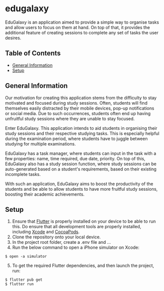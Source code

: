 # edugalaxy

EduGalaxy is an application aimed to provide a simple way to organise tasks and allow users to focus on them at hand. On top of that, it provides the additional feature of creating sessions to complete any set of tasks the user desires.

## Table of Contents

- [General Information](#general-information)
- [Setup](#setup)

## General Information

Our motivation for creating this application stems from the difficulty to stay motivated and focused during study sessions. Often, students will find themselves easily distracted by their mobile devices, pop-up notifications or social media. Due to such occurrences, students often end up having unfruitful study sessions where they are unable to stay focused.

Enter EduGalaxy. This application intends to aid students in organising their study sessions and their respective studying tasks. This is especially helpful during the examination period, where students have to juggle between studying for multiple examinations.

EduGalaxy has a task manager, where students can input in the task with a few properties: name, time required, due date, priority. On top of this, EduGalaxy also has a study session function, where study sessions can be auto-generated based on a student's requirements, based on their existing incomplete tasks.

With such an application, EduGalaxy aims to boost the productivity of the students and be able to allow students to have more fruitful study sessions, boosting their academic achievements.

## Setup

1. Ensure that [Flutter](https://docs.flutter.dev/get-started/install) is properly installed on your device to be able to run this. Do ensure that all development tools are properly installed, including [Xcode](https://developer.apple.com/xcode/) and [CocoaPods](https://cocoapods.org/).
2. Clone the repository onto your local device.
3. In the project root folder, create a .env file and ...
4. Run the below command to open a iPhone simulator on Xcode:

```
$ open -a simulator
```

5. To get the required Flutter dependencies, and then launch the project, run:

```
$ flutter pub get
$ flutter run
```
